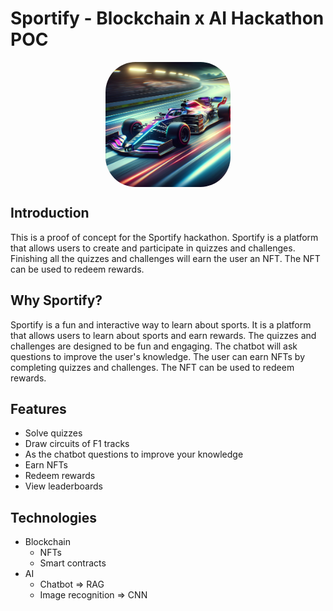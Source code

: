 # Sportify - Blockchain x AI Hackathon POC

<div style="display: flex; justify-content: center; align-items: center; flex-direction: column;">
<img src="./readme-assets/image.png" alt="Sportify" width="200" style="border-radius: 3rem;"/>
<div>

## Introduction

This is a proof of concept for the Sportify hackathon. Sportify is a platform that allows users to create and participate in quizzes and challenges. Finishing all the quizzes and challenges will earn the user an NFT. The NFT can be used to redeem rewards.

## Why Sportify?

Sportify is a fun and interactive way to learn about sports. It is a platform that allows users to learn about sports and earn rewards. The quizzes and challenges are designed to be fun and engaging. The chatbot will ask questions to improve the user's knowledge. The user can earn NFTs by completing quizzes and challenges. The NFT can be used to redeem rewards.

## Features

- Solve quizzes
- Draw circuits of F1 tracks
- As the chatbot questions to improve your knowledge
- Earn NFTs
- Redeem rewards
- View leaderboards

## Technologies

- Blockchain
  - NFTs
  - Smart contracts
- AI
  - Chatbot => RAG
  - Image recognition => CNN

